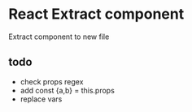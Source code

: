 # React Extract component

Extract component to new file



## todo
- check props regex
- add const {a,b} = this.props
- replace vars